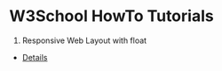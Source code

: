 # W3School HowTo Tutorials

1. Responsive Web Layout with float

* [Details](https://zacklive.com/w3schools-web-layout/)